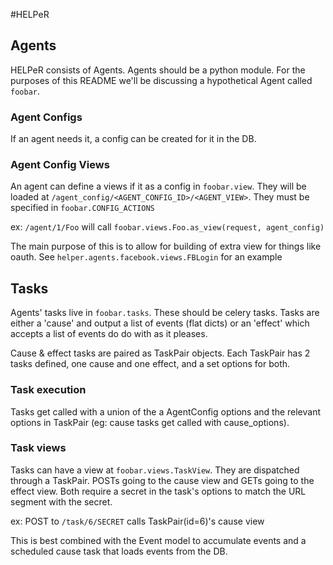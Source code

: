 
#HELPeR

## Agents
HELPeR consists of Agents. Agents should be a python module. For the purposes
of this README we'll be discussing a hypothetical Agent called `foobar`.

### Agent Configs
If an agent needs it, a config can be created for it in the DB.

### Agent Config Views
An agent can define a views if it as a config in `foobar.view`. They will be
loaded at `/agent_config/<AGENT_CONFIG_ID>/<AGENT_VIEW>`. They must be
specified in `foobar.CONFIG_ACTIONS`

ex: `/agent/1/Foo` will call `foobar.views.Foo.as_view(request, agent_config)`

The main purpose of this is to allow for building of extra view for things like
oauth. See `helper.agents.facebook.views.FBLogin` for an example

## Tasks
Agents' tasks live in `foobar.tasks`. These should be celery tasks. Tasks are
either a 'cause' and output a list of events (flat dicts) or an
'effect' which accepts a list of events do do with as it pleases.

Cause & effect tasks are paired as TaskPair objects. Each TaskPair has 2 tasks
defined, one cause and one effect, and a set options for both.

### Task execution
Tasks get called with a union of the a AgentConfig options and the relevant
options in TaskPair (eg: cause tasks get called with cause_options).

### Task views
Tasks can have a view at `foobar.views.TaskView`. They are dispatched through a
TaskPair. POSTs going to the cause view and GETs going to the effect view. Both
require a secret in the task's options to match the URL segment with the
secret.

ex: POST to `/task/6/SECRET` calls TaskPair(id=6)'s cause view

This is best combined with the Event model to accumulate events and a scheduled
cause task that loads events from the DB.
